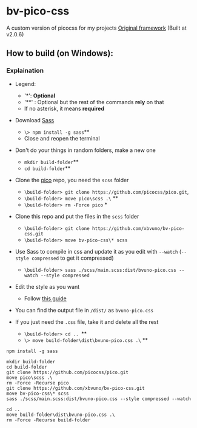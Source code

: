 
# bv-pico-css
A custom version of picocss for my projects
[Original framework](https://picocss.com/)  (Built at v2.0.6)
## How to build (on Windows):
### Explaination
- Legend: 
	 - '*':  **Optional**
	 - '**' : Optional but the rest of the commands **rely** on that
	 - If no asterisk, it means **required**

- Download [Sass](https://sass-lang.com/)  
	- `\> npm install -g sass`**
	- Close and reopen the terminal
- Don't do your things in random folders, make a new one
	-  `mkdir build-folder`**
	- `cd build-folder`**
- Clone the [pico](https://github.com/picocss/pico) repo, you need the `scss` folder
	- `\build-folder> git clone https://github.com/picocss/pico.git`,
	- `\build-folder> move pico\scss .\` **
	- `\build-folder> rm -Force pico` *
- Clone this repo and put the files in the `scss` folder
	- `\build-folder> git clone https://github.com/xbvuno/bv-pico-css.git`
	- `\build-folder> move bv-pico-css\* scss`
- Use Sass to compile in css and update it as you edit with `--watch` (`--style compressed` to get it compressed)
	- `\build-folder> sass ./scss/main.scss:dist/bvuno-pico.css --watch --style compressed`
- Edit the style as you want
	- Follow [this guide](https://picocss.com/docs/sass)
- You can find the output file in `/dist/` as `bvuno-pico.css`
- If you just need the `.css` file, take it and delete all the rest
  	- `\build-folder> cd .. `**
  	- `\> move build-folder\dist\bvuno-pico.css .\` **
 

```
npm install -g sass
```
```
mkdir build-folder 
cd build-folder
git clone https://github.com/picocss/pico.git
move pico\scss .\
rm -Force -Recurse pico
git clone https://github.com/xbvuno/bv-pico-css.git
move bv-pico-css\* scss
sass ./scss/main.scss:dist/bvuno-pico.css --style compressed --watch
```

```
cd ..
move build-folder\dist\bvuno-pico.css .\
rm -Force -Recurse build-folder

```
